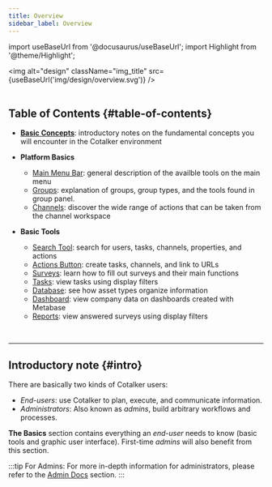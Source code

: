 ```yaml
---
title: Overview
sidebar_label: Overview
---
```

import useBaseUrl from '@docusaurus/useBaseUrl'; 
import Highlight from '@theme/Highlight';

<img alt="design" className="img_title" src={useBaseUrl('img/design/overview.svg')} />
<br/>
<br/>

<div className="alert alert--secondary">

## Table of Contents {#table-of-contents}

- [**Basic Concepts**](/docs/documentation/client/basic_concepts): introductory notes on the fundamental concepts you will encounter in the Cotalker environment

- **Platform Basics**
  - [Main Menu Bar](/docs/documentation/client/main_menu): general description of the availble tools on the main menu
  - [Groups](/docs/documentation/client/groups): explanation of groups, group types, and the tools found in group panel.
  - [Channels](/docs/documentation/client/channels): discover the wide range of actions that can be taken from the channel workspace
- **Basic Tools**
  - [Search Tool](/docs/documentation/client/client_search): search for users, tasks, channels, properties, and actions
  - [Actions Button](/docs/documentation/client/actions_button): create tasks, channels, and link to URLs
  - [Surveys](/docs/documentation/client/surveys): learn how to fill out surveys and their main functions
  - [Tasks](/docs/documentation/client/taskview): view tasks using display filters
  - [Database](/docs/documentation/client/database): see how asset types organize information
  - [Dashboard](/docs/documentation/client/dashboard): view company data on dashboards created with Metabase
  - [Reports](/docs/documentation/client/reports): view answered surveys using display filters

</div>
<br/>

-------

## Introductory note {#intro}

There are basically two kinds of Cotalker users:
- _End-users_: use Cotalker to plan, execute, and communicate information. 
- _Administrators_: Also known as _admins_, build arbitrary workflows and processes.

**The Basics** section contains everything an _end-user_ needs to know (basic tools and graphic user interface).
First-time _admins_ will also benefit from this section.

:::tip For Admins:
For more in-depth information for administrators, please refer to the [Admin Docs](/docs/documentation/documentation_overview) section.
:::

